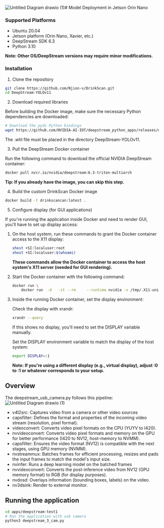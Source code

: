 ![Untitled Diagram drawio (1)](https://github.com/user-attachments/assets/5d908fd1-b60d-4cd2-b318-b420bd113b3b)# Model Deployment in Jetson Orin Nano

### Supported Platforms 
- Ubuntu 20.04
- Jetson platform (Orin Nano, Xavier, etc.)
- DeepStream SDK 6.3
- Python 3.10

**Note: Other OS/DeepStream versions may require minor modifications.**

### Installation

1. Clone the repository

```bash
git clone https://github.com/Njion-v/DrinkScan.git
cd DeepStream-YOLOv11
```

2. Download required libraries

Before building the Docker image, make sure the necessary Python dependencies are downloaded:

```bash
# Download the pyds Python bindings
wget https://github.com/NVIDIA-AI-IOT/deepstream_python_apps/releases/download/v1.1.8/pyds-1.1.8-py3-none-linux_x86_64.whl
```

The .whl file must be placed in the directory DeepStream-YOLOv11.

3. Pull the DeepStream Docker container

Run the following command to download the official NVIDIA DeepStream container:

```bash
docker pull nvcr.io/nvidia/deepstream:6.3-triton-multiarch
```

**Tip: If you already have the image, you can skip this step.**

4. Build the custom DrinkScan Docker image

```bash
docker build -t drinkscancan:latest .
```

5. Configure display (for GUI applications)

If you're running the application inside Docker and need to render GUI, you'll have to set up display access:

   1. On the host system, run these commands to grant the Docker container access to the X11 display:

      ```bash
      xhost +SI:localuser:root
      xhost +SI:localuser:$(whoami)
      ```

      **These commands allow the Docker container to access the host system's X11 server (needed for GUI rendering).**

   2. Start the Docker container with the following command:

      ```bash
      docker run \
          docker run  -d   -it --rm     --runtime nvidia -v /tmp/.X11-unix:/tmp/.X11-unix --device /dev/video0 --device /dev/video2 -v ./:/deepstream     -w /deepstream     --name deepstream-101     -p 8554:8554     deepstream-yolo:latest
      ```

   3. Inside the running Docker container, set the display environment:

      Check the display with xrandr:

      ```bash
      xrandr --query
      ```

      If this shows no display, you'll need to set the DISPLAY variable manually.

      Set the DISPLAY environment variable to match the display of the host system:

      ```bash
      export DISPLAY=:1
      ```

      **Note: If you're using a different display (e.g., virtual display), adjust :0 to :1 or whatever corresponds to your setup.**

## Overview 

The deepstream_usb_camera.py follows this pipeline:
![Untitled Diagram drawio (1)](https://github.com/user-attachments/assets/1e7fb801-489f-4c70-8735-b1f6ea8f16fc)

  - v4l2src: Captures video from a camera or other video sources
  - capsfilter: Defines the format and properties of the incoming video stream (resolution, pixel format).
  - videoconvert: Converts video pixel formats on the CPU (YUYV to I420).
  - nvvideoconvert: Converts video pixel formats and memory on the GPU for better performance (I420 to NV12, host-memory to NVMM).
  - capsfilter: Ensures the video format (NV12) is compatible with the next stages, using GPU memory (NVMM).
  - nvstreammux: Batches frames for efficient processing, resizes and pads the input frames to match the model's input size.
  - nvinfer: Runs a deep learning model on the batched frames
  - nvvideoconvert: Converts the post-inference video from NV12 (GPU memory format) to RGB (for display purposes).
  - nvdosd: Overlays information (bounding boxes, labels) on the video.
  - nv3dsink: Render to external monitor.

## Running the application
   ```bash
   cd apps/deepstream-test1
   # Run the application with usb camera
   python3 deepstream_3_cam.py
   ```
